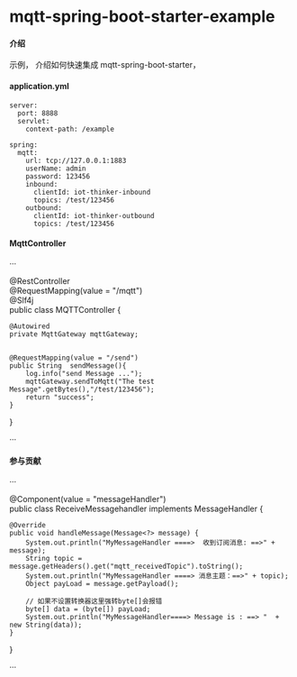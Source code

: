 # mqtt-spring-boot-starter-example

#### 介绍
   示例， 介绍如何快速集成 mqtt-spring-boot-starter， 

#### application.yml
```
server:
  port: 8888
  servlet:
    context-path: /example

spring:
  mqtt:
    url: tcp://127.0.0.1:1883
    userName: admin
    password: 123456
    inbound:
      clientId: iot-thinker-inbound
      topics: /test/123456
    outbound:
      clientId: iot-thinker-outbound
      topics: /test/123456

```



#### MqttController

···

@RestController  
@RequestMapping(value = "/mqtt")  
@Slf4j  
public class MQTTController {

    @Autowired
    private MqttGateway mqttGateway;


    @RequestMapping(value = "/send")
    public String  sendMessage(){
        log.info("send Message ...");
        mqttGateway.sendToMqtt("The test Message".getBytes(),"/test/123456");
        return "success";
    }
}

···


#### 参与贡献

···

@Component(value = "messageHandler")  
public class ReceiveMessagehandler implements MessageHandler {

    @Override
    public void handleMessage(Message<?> message) {
        System.out.println("MyMessageHandler ====>  收到订阅消息: ==>" + message);
        String topic = message.getHeaders().get("mqtt_receivedTopic").toString();
        System.out.println("MyMessageHandler ====> 消息主题：==>" + topic);
        Object payLoad = message.getPayload();

        // 如果不设置转换器这里强转byte[]会报错
        byte[] data = (byte[]) payLoad;
        System.out.println("MyMessageHandler====> Message is : ==> "  + new String(data));
    }
}

···


